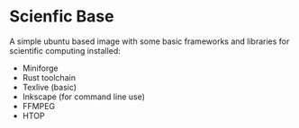 # Scienfic Base

A simple ubuntu based image with some basic frameworks and libraries for scientific computing installed:
* Miniforge
* Rust toolchain
* Texlive (basic)
* Inkscape (for command line use)
* FFMPEG
* HTOP
